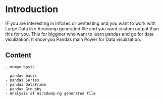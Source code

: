 
# Introduction

IF you are interesting in Infosec or pentesting and you want to work with Large Data like Airodump generated file and you want custom output than this for you. This for bigginer who want to learn pandas and go for data visulization. It show you Pandas main Power for Data visulization.  

## Content
    - numpy basic
        
    - pandas basic
    - pandas Series
    - pandas DataFrame
    - pandas Groupby
    - Analysis of Airodump-ng generated file
